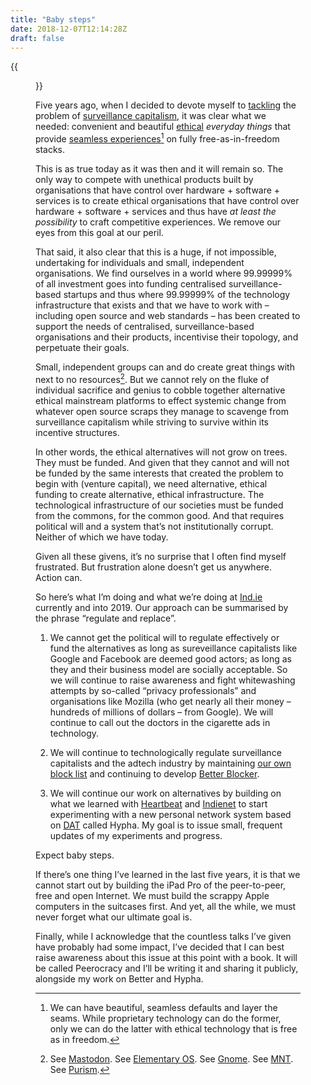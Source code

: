```yaml
---
title: "Baby steps"
date: 2018-12-07T12:14:28Z
draft: false
---
```


{{<figure src="first-apple-computer-vs-ipad-pro-1280-720.jpeg" alt="A side-by-side layout of the first Apple computer – its components laid out in a suitcase – and the new iPad Pro." caption="Apple didn’t start out by making the iPad Pro." >}}

Five years ago, when I decided to devote myself to [tackling](https://2018.ar.al/notes/encouraging-individual-sovereignty-and-a-healthy-commons) the problem of [surveillance capitalism](https://2018.ar.al/notes/the-nature-of-the-self-in-the-digital-age), it was clear what we needed: convenient and beautiful [ethical](https://ind.ie/ethical-design) _everyday things_ that provide [seamless experiences](https://vimeo.com/70030549)[^1] on fully free-as-in-freedom stacks.

This is as true today as it was then and it will remain so. The only way to compete with unethical products built by organisations that have control over hardware + software + services is to create ethical organisations that have control over hardware + software + services and thus have _at least the possibility_ to craft competitive experiences. We remove our eyes from this goal at our peril.

That said, it also clear that this is a huge, if not impossible, undertaking for individuals and small, independent organisations. We find ourselves in a world where 99.99999% of all investment goes into funding centralised surveillance-based startups and thus where 99.99999% of the technology infrastructure that exists and that we have to work with – including open source and web standards – has been created to support the needs of centralised, surveillance-based organisations and their products, incentivise their topology, and perpetuate their goals.

Small, independent groups can and do create great things with next to no resources[^2]. But we cannot rely on the fluke of individual sacrifice and genius to cobble together alternative ethical mainstream platforms to effect systemic change from whatever open source scraps they manage to scavenge from surveillance capitalism while striving to survive within its incentive structures.

In other words, the ethical alternatives will not grow on trees. They must be funded. And given that they cannot and will not be funded by the same interests that created the problem to begin with (venture capital), we need alternative, ethical funding to create alternative, ethical infrastructure. The technological infrastructure of our societies must be funded from the commons, for the common good. And that requires political will and a system that’s not institutionally corrupt. Neither of which we have today.

Given all these givens, it’s no surprise that I often find myself frustrated. But frustration alone doesn’t get us anywhere. Action can.

So here’s what I’m doing and what we’re doing at [Ind.ie](https://ind.ie) currently and into 2019. Our approach can be summarised by the phrase “regulate and replace”.

1. We cannot get the political will to regulate effectively or fund the alternatives as long as sureveillance capitalists like Google and Facebook are deemed good actors; as long as they and their business model are socially acceptable. So we will continue to raise awareness and fight whitewashing attempts by so-called “privacy professionals” and organisations like Mozilla (who get nearly all their money – hundreds of millions of dollars – from Google). We will continue to call out the doctors in the cigarette ads in technology.

2. We will continue to technologically regulate surveillance capitalists and the adtech industry by maintaining [our own block list](https://better.fyi/trackers) and continuing to develop [Better Blocker](https://better.fyi).

3. We will continue our work on alternatives by building on what we learned with [Heartbeat](https://2017.ind.ie/heartbeat/) and [Indienet](https://indienet.info/) to start experimenting with a new personal network system based on [DAT](https://datproject.org) called Hypha. My goal is to issue small, frequent updates of my experiments and progress.

Expect baby steps.

If there’s one thing I’ve learned in the last five years, it is that we cannot start out by building the iPad Pro of the peer-to-peer, free and open Internet. We must build the scrappy Apple computers in the suitcases first. And yet, all the while, we must never forget what our ultimate goal is.

Finally, while I acknowledge that the countless talks I’ve given have probably had some impact, I’ve decided that I can best raise awareness about this issue at this point with a book. It will be called Peerocracy and I’ll be writing it and sharing it publicly, alongside my work on Better and Hypha.


[^1]: We can have beautiful, seamless defaults and layer the seams. While proprietary technology can do the former, only we can do the latter with ethical technology that is free as in freedom.

[^2]: See [Mastodon](https://joinmastodon.org). See [Elementary OS](https://elementary.io). See [Gnome](https://www.gnome.org/). See [MNT](http://mntmn.com/). See [Purism](https://puri.sm).